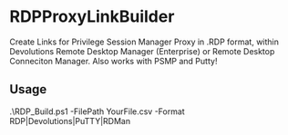 # RDPProxyLinkBuilder
Create Links for Privilege Session Manager Proxy in .RDP format, within Devolutions Remote Desktop Manager (Enterprise) or Remote Desktop Conneciton Manager.
Also works with PSMP and Putty!

## Usage
.\RDP_Build.ps1 -FilePath YourFile.csv -Format RDP|Devolutions|PuTTY|RDMan
